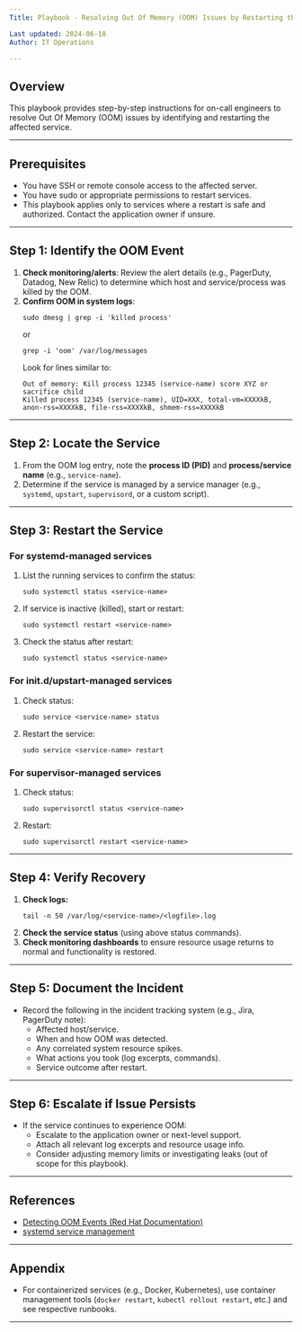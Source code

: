 ```yaml
---
Title: Playbook - Resolving Out Of Memory (OOM) Issues by Restarting the Service

Last updated: 2024-06-18  
Author: IT Operations

---
```


## Overview
This playbook provides step-by-step instructions for on-call engineers to resolve Out Of Memory (OOM) issues by identifying and restarting the affected service.

---

## Prerequisites

- You have SSH or remote console access to the affected server.
- You have sudo or appropriate permissions to restart services.
- This playbook applies only to services where a restart is safe and authorized. Contact the application owner if unsure.

---

## Step 1: Identify the OOM Event

1. **Check monitoring/alerts**: Review the alert details (e.g., PagerDuty, Datadog, New Relic) to determine which host and service/process was killed by the OOM.
2. **Confirm OOM in system logs**:
   ```
   sudo dmesg | grep -i 'killed process'
   ```
   or
   ```
   grep -i 'oom' /var/log/messages
   ```
   Look for lines similar to:
   ```
   Out of memory: Kill process 12345 (service-name) score XYZ or sacrifice child
   Killed process 12345 (service-name), UID=XXX, total-vm=XXXXkB, anon-rss=XXXXkB, file-rss=XXXXkB, shmem-rss=XXXXkB
   ```

---

## Step 2: Locate the Service

1. From the OOM log entry, note the **process ID (PID)** and **process/service name** (e.g., `service-name`).
2. Determine if the service is managed by a service manager (e.g., `systemd`, `upstart`, `supervisord`, or a custom script).

---

## Step 3: Restart the Service

### For systemd-managed services

1. List the running services to confirm the status:
   ```
   sudo systemctl status <service-name>
   ```
2. If service is inactive (killed), start or restart:
   ```
   sudo systemctl restart <service-name>
   ```
3. Check the status after restart:
   ```
   sudo systemctl status <service-name>
   ```

### For init.d/upstart-managed services

1. Check status:
   ```
   sudo service <service-name> status
   ```
2. Restart the service:
   ```
   sudo service <service-name> restart
   ```

### For supervisor-managed services

1. Check status:
   ```
   sudo supervisorctl status <service-name>
   ```
2. Restart:
   ```
   sudo supervisorctl restart <service-name>
   ```

---

## Step 4: Verify Recovery

1. **Check logs:**  
   ```
   tail -n 50 /var/log/<service-name>/<logfile>.log
   ```
2. **Check the service status** (using above status commands).
3. **Check monitoring dashboards** to ensure resource usage returns to normal and functionality is restored.

---

## Step 5: Document the Incident

- Record the following in the incident tracking system (e.g., Jira, PagerDuty note):
    - Affected host/service.
    - When and how OOM was detected.
    - Any correlated system resource spikes.
    - What actions you took (log excerpts, commands).
    - Service outcome after restart.

---

## Step 6: Escalate if Issue Persists

- If the service continues to experience OOM:
    - Escalate to the application owner or next-level support.
    - Attach all relevant log excerpts and resource usage info.
    - Consider adjusting memory limits or investigating leaks (out of scope for this playbook).

---

## References

- [Detecting OOM Events (Red Hat Documentation)](https://access.redhat.com/solutions/18834)
- [systemd service management](https://www.freedesktop.org/software/systemd/man/systemctl.html)

---

## Appendix

- For containerized services (e.g., Docker, Kubernetes), use container management tools (`docker restart`, `kubectl rollout restart`, etc.) and see respective runbooks.

---